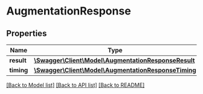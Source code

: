 # AugmentationResponse

## Properties
Name | Type | Description | Notes
------------ | ------------- | ------------- | -------------
**result** | [**\Swagger\Client\Model\AugmentationResponseResult**](AugmentationResponseResult.md) |  | 
**timing** | [**\Swagger\Client\Model\AugmentationResponseTiming**](AugmentationResponseTiming.md) |  | 

[[Back to Model list]](../README.md#documentation-for-models) [[Back to API list]](../README.md#documentation-for-api-endpoints) [[Back to README]](../README.md)



